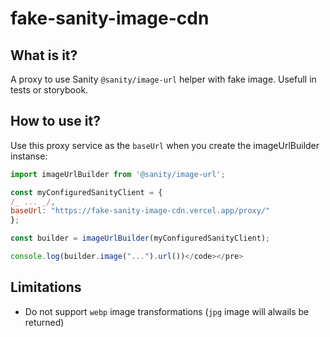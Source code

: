 # fake-sanity-image-cdn

## What is it?

A proxy to use Sanity <code>@sanity/image-url</code> helper with
fake image. Usefull in tests or storybook.

## How to use it?

Use this proxy service as the `baseUrl` when you create the
imageUrlBuilder instanse:

```js
import imageUrlBuilder from '@sanity/image-url';

const myConfiguredSanityClient = {
/_ ... _/,
baseUrl: "https://fake-sanity-image-cdn.vercel.app/proxy/"
};

const builder = imageUrlBuilder(myConfiguredSanityClient);

console.log(builder.image("...").url())</code></pre>
```

## Limitations

- Do not support `webp` image transformations (`jpg` image will alwails be returned)
